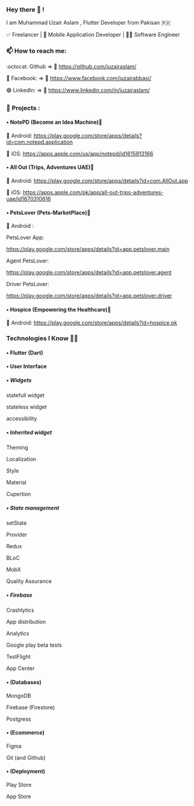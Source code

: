 ### Hey there 👋 !

I am Muhammad Uzair Aslam , Flutter Developer from Pakisan 🇵🇰

✅ Freelancer | 📱 Mobile Application Developer | 👨‍💻 Software Engineer

### 📫 How to reach me:

:octocat: Github => 🔗 https://github.com/iuzairaslam/

🔵 Facebook: => 🔗 https://www.facebook.com/iuzairabbasi/

🟣 LinkedIn: => 🔗 https://www.linkedin.com/in/iuzairaslam/


### 🏅 Projects :

#### • NotePD (Become an Idea Machine)🔗

🤖 Android: https://play.google.com/store/apps/details?id=com.notepd.application

 iOS: https://apps.apple.com/us/app/notepd/id1615913166


#### • All Out (Trips, Adventures UAE)🔗

🤖 Android: https://play.google.com/store/apps/details?id=com.AllOut.app

 iOS: https://apps.apple.com/pk/app/all-out-trips-adventures-uae/id1670310616


#### • PetsLover (Pets-MarketPlace)🔗

🤖 Android  : 

PetsLover App:

https://play.google.com/store/apps/details?id=app.petslover.main

Agent PetsLover:

https://play.google.com/store/apps/details?id=app.petslover.agent

Driver PetsLover:

https://play.google.com/store/apps/details?id=app.petslover.driver

#### • Hospice (Empowering the Healthcare)🔗

🤖 Android: https://play.google.com/store/apps/details?id=hospice.pk

### Technologies I Know 🧑‍💻 

#### • Flutter (Dart)

#### • User Interface

##### • Widgets

statefull widget

stateless widget

accessibility

##### • Inherited widget
Theming

Localization

Style

Material

Cupertion

##### • State management

setState

Provider

Redux

BLoC

MobX

Quality Assurance

##### • Firebase

Crashlytics

App distribution

Analytics

Google play beta tests

TestFlight

App Center

#### • (Databases)

MongoDB

Firebase (Firestore)

Postgress

#### • (Ecommerce)

Figma

Git (and Github)

#### • (Deployment)

Play Store

App Store
